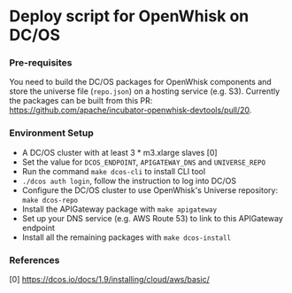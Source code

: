 Deploy script for OpenWhisk on DC/OS
====================================

### Pre-requisites
You need to build the DC/OS packages for OpenWhisk components and store the universe file (`repo.json`) on a hosting service (e.g. S3). Currently the packages can be built from this PR: https://github.com/apache/incubator-openwhisk-devtools/pull/20.

### Environment Setup
* A DC/OS cluster with at least 3 * m3.xlarge slaves [0]
* Set the value for `DCOS_ENDPOINT`, `APIGATEWAY_DNS` and `UNIVERSE_REPO`
* Run the command `make dcos-cli` to install CLI tool
* `./dcos auth login`, follow the instruction to log into DC/OS
* Configure the DC/OS cluster to use OpenWhisk's Universe repository: `make dcos-repo`
* Install the APIGateway package with `make apigateway`
* Set up your DNS service (e.g. AWS Route 53) to link to this APIGateway endpoint
* Install all the remaining packages with `make dcos-install`

### References
[0] https://dcos.io/docs/1.9/installing/cloud/aws/basic/
